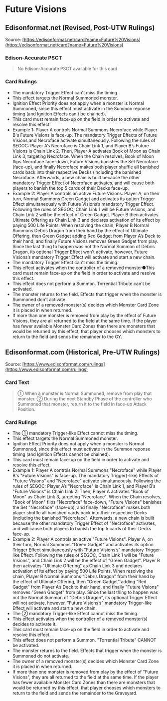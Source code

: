 # Future Visions

## Edisonformat.net (Revised, Post-UTW Rulings)

Source: [https://edisonformat.net/card?name=Future%20Visions](https://edisonformat.net/card?name=Future%20Visions)

### Edison-Accurate PSCT

> No Edison-Accurate PSCT available for this card.

### Card Rulings

*   The mandatory Trigger Effect can't miss the timing.
*   This effect targets the Normal Summoned monster.
*   Ignition Effect Priority does not apply when a monster is Normal Summoned, since this effect must activate in the Summon reponse timing (and Ignition Effects can't be chained).
*   This card must remain face-up on the field in order to activate and resolve this effect.
*   Example 1: Player A controls Normal Summons Necroface while Player B's Future Visions is face-up. The mandatory Trigger Effects of Future Visions and Necroface activate simultaneously. Following the rules of SEGOC: Player A’s Necroface is Chain Link 1, and Player B’s Future Visions is Chain Link 2. Then, Player A activates Book of Moon as Chain Link 3, targeting Necroface. When the Chain resolves, Book of Moon flips Necroface face-down, Future Visions banishes the Set Necroface (face-up), and finally Necroface makes both player shuffle all banished cards back into their respective Decks (including the banished Necroface. Afterwards,  a new chain is built because the other mandatory Trigger Effect of Necroface activates, and will cause both players to banish the top 5 cards of their Decks face-up.
*   Example 2: Player A controls an active Future Visions. Player A, on their turn, Normal Summons Green Gadget and activates its option Trigger Effect simultaneously with Future Visions’s mandatory Trigger Effect. Following the rules of SEGOC, Chain Link 1 will be Future Visions, and Chain Link 2 will be the effect of Green Gadget. Player B then activates Ultimate Offering as Chain Link 3 and declares activation of its effect by paying 500 Life Points. When resolving the chain, Player B Normal Summons Debris Dragon from their hand by the effect of Ultimate Offering, then Green Gadget adding Red Gadget from Player A’s Deck to their hand, and finally Future Visions removes Green Gadget from play. Since the last thing to happen was not the Normal Summon of Debris Dragon, its optional Trigger Effect won't activate, however, Future Visions’s mandatory Trigger Effect will activate and start a new chain.
*   The mandatory Trigger Effect can't miss the timing.
*   This effect activates when the controller of a removed monster●This card must remain face-up on the field in order to activate and resolve this effect.
*   This effect does not perform a Summon. Torrential Tribute can't be activated.
*   The monster returns to the field. Effects that trigger when the monster is Summoned don't activate.
*   The owner of a removed monster(s) decides which Monster Card Zone it is placed in when returned.
*   If more than one monster is removed from play by the effect of Future Visions, they are all returned to the field at the same time. If the player has fewer available Monster Card Zones than there are monsters that would be returned by this effect, that player chooses which monsters to return to the field and sends the remainder to the GY.


## Edisonformat.com (Historical, Pre-UTW Rulings)

Source: [https://www.edisonformat.com/rulings](https://www.edisonformat.com/rulings)

### Card Text

> ① When a monster is Normal Summoned, remove from play that monster. ② During the next Standby Phase of the controller who Summoned that monster, return it to the field in face-up Attack Position.

### Card Rulings

*   The ① mandatory Trigger-like Effect cannot miss the timing.
*   This effect targets the Normal Summoned monster.
*   Ignition Effect Priority does not apply when a monster is Normal Summoned, since this effect must activate in the Summon reponse timing (and Ignition Effects cannot be chained).
*   This card must remain face-up on the field in order to activate and resolve this effect.
*   Example 1: Player A controls Normal Summons "Necroface" while Player B's "Future Visions" is face-up. The mandatory Trigger(-like) Effects of "Future Visions" and "Necroface" activate simultaneously. Following the rules of SEGOC: Player A’s "Necroface" is Chain Link 1, and Player B’s "Future Visions" is Chain Link 2. Then, Player A activates "Book of Moon" as Chain Link 3, targeting "Necroface". When the Chain resolves, "Book of Moon" flips "Necroface" face-down, "Future Visions" banishes the Set "Necroface" (face-up), and finally "Necroface" makes both player shuffle all banished cards back into their respective Decks (including the banished "Necroface". Afterwards, a new chain is built because the other mandatory Trigger Effect of "Necroface" activates, and will cause both players to banish the top 5 cards of their Decks face-up.
*   Example 2: Player A controls an active "Future Visions". Player A, on their turn, Normal Summons "Green Gadget" and activates its option Trigger Effect simultaneously with "Future Visions’s" mandatory Trigger-like Effect. Following the rules of SEGOC, Chain Link 1 will be "Future Visions", and Chain Link 2 will be the effect of "Green Gadget". Player B then activates "Ultimate Offering" as Chain Link 3 and declares activation of its effect by paying 500 Life Points. When resolving the chain, Player B Normal Summons "Debris Dragon" from their hand by the effect of Ultimate Offering, then "Green Gadget" adding "Red Gadget" from Player A’s Deck to their hand, and finally "Future Visions" removes "Green Gadget" from play. Since the last thing to happen was not the Normal Summon of "Debris Dragon", its optional Trigger Effect will not activate, however, "Future Visions’s" mandatory Trigger-like Effect will activate and start a new chain.
*   The ② mandatory Trigger-like Effect cannot miss the timing.
*   This effect activates when the controller of a removed monster(s) decides to activate it.
*   This card must remain face-up on the field in order to activate and resolve this effect.
*   This effect does not perform a Summon. "Torrential Tribute" CANNOT be activated.
*   The monster returns to the field. Effects that trigger when the monster is Summoned do not activate.
*   The owner of a removed monster(s) decides which Monster Card Zone it is placed in when returned.
*   If more than one monster is removed from play by the effect of "Future Visions", they are all returned to the field at the same time. If the player has fewer available Monster Card Zones than there are monsters that would be returned by this effect, that player chooses which monsters to return to the field and sends the remainder to the Graveyard.


